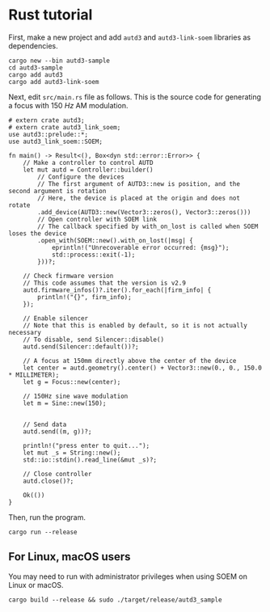 # Rust tutorial


First, make a new project and add `autd3` and `autd3-link-soem` libraries as dependencies.

```shell
cargo new --bin autd3-sample
cd autd3-sample
cargo add autd3
cargo add autd3-link-soem
```

Next, edit `src/main.rs` file as follows.
This is the source code for generating a focus with $\SI{150}{Hz}$ AM modulation. 

```rust,should_panic,filename=main.rs,edition2021
# extern crate autd3;
# extern crate autd3_link_soem;
use autd3::prelude::*;
use autd3_link_soem::SOEM;

fn main() -> Result<(), Box<dyn std::error::Error>> {
    // Make a controller to control AUTD
    let mut autd = Controller::builder()
        // Configure the devices
        // The first argument of AUTD3::new is position, and the second argument is rotation
        // Here, the device is placed at the origin and does not rotate
        .add_device(AUTD3::new(Vector3::zeros(), Vector3::zeros()))
        // Open controller with SOEM link
        // The callback specified by with_on_lost is called when SOEM loses the device
        .open_with(SOEM::new().with_on_lost(|msg| {
            eprintln!("Unrecoverable error occurred: {msg}");
            std::process::exit(-1);
        }))?;

    // Check firmware version
    // This code assumes that the version is v2.9
    autd.firmware_infos()?.iter().for_each(|firm_info| {
        println!("{}", firm_info);
    });

    // Enable silencer
    // Note that this is enabled by default, so it is not actually necessary
    // To disable, send Silencer::disable()
    autd.send(Silencer::default())?;

    // A focus at 150mm directly above the center of the device
    let center = autd.geometry().center() + Vector3::new(0., 0., 150.0 * MILLIMETER);
    let g = Focus::new(center);

    // 150Hz sine wave modulation
    let m = Sine::new(150);


    // Send data
    autd.send((m, g))?;

    println!("press enter to quit...");
    let mut _s = String::new();
    std::io::stdin().read_line(&mut _s)?;

    // Close controller
    autd.close()?;

    Ok(())
}
```

Then, run the program.

```shell
cargo run --release
```

## For Linux, macOS users

You may need to run with administrator privileges when using SOEM on Linux or macOS.

```shell
cargo build --release && sudo ./target/release/autd3_sample
```
